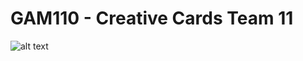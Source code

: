 # GAM110 - Creative Cards Team 11

![alt text][logo]

[logo]: https://cdn.discordapp.com/attachments/634169289032728594/646900682229809200/unknown.png "Logo Title Text 2"
